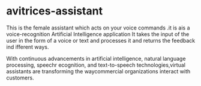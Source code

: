 # avitrices-assistant
This is the female assistant which acts on your  voice commands .it is ais a voice-recognition Artificial Intelligence application
It takes the input of the user in the form of a voice or text and processes it and returns the feedback ind ifferent ways.



With continuous advancements in artificial intelligence, natural language processing, speechr ecognition, and text-to-speech technologies,virtual assistants are transforming the waycommercial organizations interact with customers.
